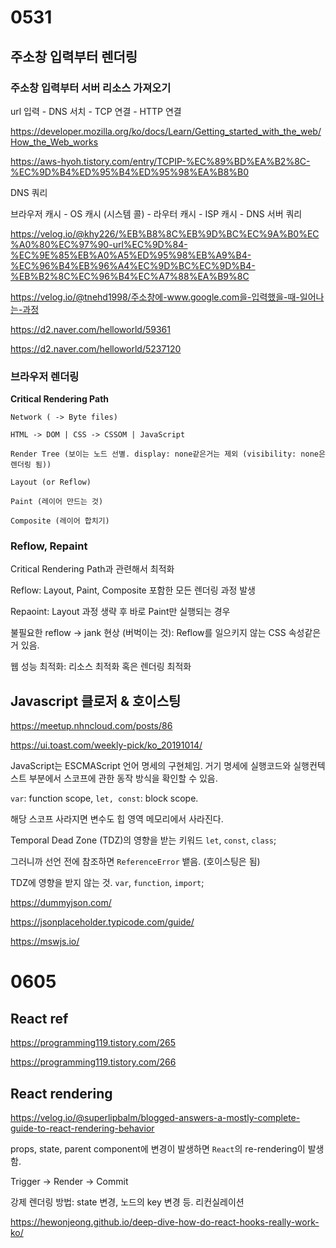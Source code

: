 # 0531

## 주소창 입력부터 렌더링

### 주소창 입력부터 서버 리소스 가져오기

url 입력 - DNS 서치 - TCP 연결 - HTTP 연결 

https://developer.mozilla.org/ko/docs/Learn/Getting_started_with_the_web/How_the_Web_works 

https://aws-hyoh.tistory.com/entry/TCPIP-%EC%89%BD%EA%B2%8C-%EC%9D%B4%ED%95%B4%ED%95%98%EA%B8%B0

DNS 쿼리 

브라우저 캐시 - OS 캐시 (시스템 콜) - 라우터 캐시 - ISP 캐시 - DNS 서버 쿼리 

https://velog.io/@khy226/%EB%B8%8C%EB%9D%BC%EC%9A%B0%EC%A0%80%EC%97%90-url%EC%9D%84-%EC%9E%85%EB%A0%A5%ED%95%98%EB%A9%B4-%EC%96%B4%EB%96%A4%EC%9D%BC%EC%9D%B4-%EB%B2%8C%EC%96%B4%EC%A7%88%EA%B9%8C


https://velog.io/@tnehd1998/주소창에-www.google.com을-입력했을-때-일어나는-과정

https://d2.naver.com/helloworld/59361

https://d2.naver.com/helloworld/5237120


### 브라우저 렌더링

<b>Critical Rendering Path</b>

```
Network ( -> Byte files)

HTML -> DOM | CSS -> CSSOM | JavaScript

Render Tree (보이는 노드 선별. display: none같은거는 제외 (visibility: none은 렌더링 됨))

Layout (or Reflow)

Paint (레이어 만드는 것)

Composite (레이어 합치기)

```


### Reflow, Repaint

Critical Rendering Path과 관련해서 최적화 

Reflow: Layout, Paint, Composite 포함한 모든 렌더링 과정 발생

Repaoint: Layout 과정 생략 후 바로 Paint만 실행되는 경우 

불필요한 reflow -> jank 현상 (버벅이는 것): Reflow를 일으키지 않는 CSS 속성같은거 있음. 

웹 성능 최적화: 리소스 최적화 혹은 렌더링 최적화



## Javascript 클로저 & 호이스팅 

https://meetup.nhncloud.com/posts/86

https://ui.toast.com/weekly-pick/ko_20191014/

JavaScript는 ESCMAScript 언어 명세의 구현체임. 거기 명세에 실행코드와 실행컨텍스트 부분에서 스코프에 관한 동작 방식을 확인할 수 있음. 

`var`: function scope, `let, const`: block scope. 

해당 스코프 사라지면 변수도 힙 영역 메모리에서 사라진다. 


Temporal Dead Zone (TDZ)의 영향을 받는 키워드 `let`, `const`, `class`;

그러니까 선언 전에 참조하면 `ReferenceError` 뱉음. (호이스팅은 됨)

TDZ에 영향을 받지 않는 것. `var`, `function`, `import`;



https://dummyjson.com/ 

https://jsonplaceholder.typicode.com/guide/

https://mswjs.io/


# 0605 

## React ref

https://programming119.tistory.com/265 

https://programming119.tistory.com/266 


## React rendering 

https://velog.io/@superlipbalm/blogged-answers-a-mostly-complete-guide-to-react-rendering-behavior

props, state, parent component에 변경이 발생하면 `React`의  re-rendering이 발생함.


Trigger -> Render -> Commit 

강제 렌더링 방법: state 변경, 노드의 key 변경 등. 리컨실레이션  


https://hewonjeong.github.io/deep-dive-how-do-react-hooks-really-work-ko/
